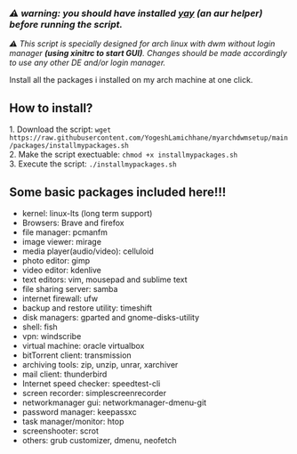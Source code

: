 <h3 color = yellow><b><i>⚠️ warning: you should have installed <a href = 'https://aur.archlinux.org/packages/yay/'>yay</a> (an aur helper) before running the script. </i></b></h3>
<i><p color = red>⚠️ This script is specially designed for arch linux with dwm without login manager <b>(using xinitrc to start GUI)</b>. Changes should be made accordingly to use any other DE and/or login manager.</i> </p>
Install all the packages i installed on my arch machine at one click.
<h2 color=blue> How to install?</h2>
1. Download the script: <code>wget https://raw.githubusercontent.com/YogeshLamichhane/myarchdwmsetup/main/packages/installmypackages.sh</code><br>
2. Make the script exectuable: <code>chmod +x installmypackages.sh</code><br>
3. Execute the script: <code>./installmypackages.sh </code>
<h2 color=blue> Some basic packages included here!!!</h2>

- kernel: linux-lts (long term support)
- Browsers: Brave and firefox
- file manager: pcmanfm
- image viewer: mirage
- media player(audio/video): celluloid
- photo editor: gimp
- video editor: kdenlive
- text editors: vim, mousepad and sublime text
- file sharing server: samba
- internet firewall: ufw
- backup and restore utility: timeshift
- disk managers: gparted and gnome-disks-utility
- shell: fish
- vpn: windscribe
- virtual machine: oracle virtualbox
- bitTorrent client: transmission
- archiving tools: zip, unzip, unrar, xarchiver
- mail client: thunderbird
- Internet speed checker: speedtest-cli
- screen recorder: simplescreenrecorder
- networkmanager gui: networkmanager-dmenu-git
- password manager: keepassxc
- task manager/monitor: htop
- screenshooter: scrot
- others: grub customizer, dmenu, neofetch
